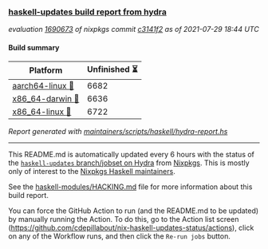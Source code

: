 ### [haskell-updates build report from hydra](https://hydra.nixos.org/jobset/nixpkgs/haskell-updates)
*evaluation [1690673](https://hydra.nixos.org/eval/1690673) of nixpkgs commit [c3141f2](https://github.com/NixOS/nixpkgs/commits/c3141f24f0e01eb9b9c2d99b4436b1d9966de24d) as of 2021-07-29 18:44 UTC*
#### Build summary

 | Platform | Unfinished :hourglass_flowing_sand: | 
 | --- | --- | 
 | [aarch64-linux :iphone:](https://hydra.nixos.org/eval/1690673?filter=.aarch64-linux) | 6682 | 
 | [x86_64-darwin :apple:](https://hydra.nixos.org/eval/1690673?filter=.x86_64-darwin) | 6636 | 
 | [x86_64-linux :penguin:](https://hydra.nixos.org/eval/1690673?filter=.x86_64-linux) | 6722 | 
*Report generated with [maintainers/scripts/haskell/hydra-report.hs](https://github.com/NixOS/nixpkgs/blob/haskell-updates/maintainers/scripts/haskell/hydra-report.sh)*


----------------------------------------------------------------------

This README.md is automatically updated every 6 hours with the status of the
[`haskell-updates` branch/jobset on Hydra](https://hydra.nixos.org/jobset/nixpkgs/haskell-updates)
from [Nixpkgs](https://github.com/NixOS/nixpkgs).  This is mostly only of
interest to the [Nixpkgs Haskell maintainers](https://github.com/orgs/NixOS/teams/haskell).

See the
[haskell-modules/HACKING.md](https://github.com/NixOS/nixpkgs/blob/haskell-updates/pkgs/development/haskell-modules/HACKING.md)
file for more information about this build report.

You can force the GitHub Action to run (and the README.md to be updated) by
manually running the Action.  To do this, go to the Action list screen
(https://github.com/cdepillabout/nix-haskell-updates-status/actions),
click on any of the Workflow runs, and then click the `Re-run jobs` button.
